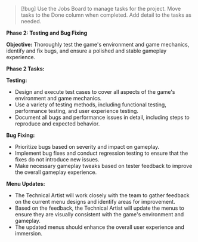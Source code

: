 > [!bug] Use the Jobs Board to manage tasks for the project.
> Move tasks to the Done column when completed.
> Add detail to the tasks as needed.

**Phase 2: Testing and Bug Fixing**

**Objective:** Thoroughly test the game's environment and game mechanics, identify and fix bugs, and ensure a polished and stable gameplay experience.

**Phase 2 Tasks:**

**Testing:**

- Design and execute test cases to cover all aspects of the game's environment and game mechanics.
- Use a variety of testing methods, including functional testing, performance testing, and user experience testing.
- Document all bugs and performance issues in detail, including steps to reproduce and expected behavior.

**Bug Fixing:**

- Prioritize bugs based on severity and impact on gameplay.
- Implement bug fixes and conduct regression testing to ensure that the fixes do not introduce new issues.
- Make necessary gameplay tweaks based on tester feedback to improve the overall gameplay experience.

**Menu Updates:**

- The Technical Artist will work closely with the team to gather feedback on the current menu designs and identify areas for improvement.
- Based on the feedback, the Technical Artist will update the menus to ensure they are visually consistent with the game's environment and gameplay.
- The updated menus should enhance the overall user experience and immersion.
